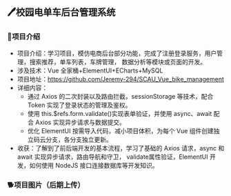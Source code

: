 ## 🖊校园电单车后台管理系统

### 🐶项目介绍
- 项目介绍：学习项目，模仿电商后台部分功能，完成了注册登录服务，用户管理，搜索推荐，单车列表，车牌管理，
  数据分析等模块或页面的开发。
- 涉及技术：Vue 全家桶+ElementUI+ECharts+MySQL
- 项目地址：https://github.com/Jeremy-294/SCAU_Vue_bike_management
- 详细内容：
  - 通过 Axios 的二次封装以及路由拦截，sessionStorage 等技术，配合 Token 实现了登录状态的管理及鉴权。
  - 使用 this.$refs.form.validate()实现表单验证，并使用 async、await 配合 Axios 实现异步请求与数据提交。
  - 优化 ElementUI 按需导入代码，减小项目体积，为每个 Vue 组件创建独立码云分支，各分支独立更新。
- 收获：了解到了前后端开发的基本流程，学习了基础的 Axios 请求，async 和 await 实现异步请求，路由导航和守卫，
  validate属性验证，ElementUI 开发，如何使用 NodeJS 接口连接数据库等开发知识。

### 🐕项目图片（后期上传）
